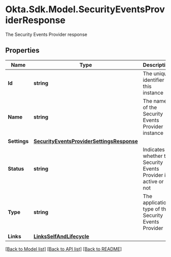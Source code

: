 # Okta.Sdk.Model.SecurityEventsProviderResponse
The Security Events Provider response

## Properties

Name | Type | Description | Notes
------------ | ------------- | ------------- | -------------
**Id** | **string** | The unique identifier of this instance | [optional] [readonly] 
**Name** | **string** | The name of the Security Events Provider instance | [optional] 
**Settings** | [**SecurityEventsProviderSettingsResponse**](.md) |  | [optional] 
**Status** | **string** | Indicates whether the Security Events Provider is active or not | [optional] [readonly] 
**Type** | **string** | The application type of the Security Events Provider | [optional] 
**Links** | [**LinksSelfAndLifecycle**](LinksSelfAndLifecycle.md) |  | [optional] 

[[Back to Model list]](../README.md#documentation-for-models) [[Back to API list]](../README.md#documentation-for-api-endpoints) [[Back to README]](../README.md)

